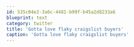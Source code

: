 ```yaml
---
id: 535c04e2-3a6c-4481-b99f-b45a2d8233a6
blueprint: text
category: twitter
title: 'Gotta love flaky craigslist buyers'
caption: 'Gotta love flaky craigslist buyers'
---
```

